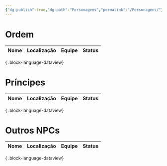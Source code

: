 ```yaml
---
{"dg-publish":true,"dg-path":"Personagens","permalink":"/Personagens/"}
---
```


# Ordem
| Nome | Localização | Equipe | Status |
| ---- | ----------- | ------ | ------ |

{ .block-language-dataview}

# Príncipes
| Nome | Localização | Equipe | Status |
| ---- | ----------- | ------ | ------ |

{ .block-language-dataview}

# Outros NPCs
| Nome | Localização | Equipe | Status |
| ---- | ----------- | ------ | ------ |

{ .block-language-dataview}
